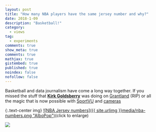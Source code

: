 ```yaml
---
layout: post
title: "How many NBA players have the same jersey number and why?"
date: 2018-1-09
description: "Basketball!"
category:
  - views
tag:
  - experiments
comments: true
show_meta: true
comments: true
mathjax: true
gistembed: true
published: true
noindex: false
nofollow: false
---
```

Basketball and data journalism have come a long way together. If you missed the stuff that [**Kirk Goldsberry**]() was doing on [Grantland]() (RIP) or all the magic that is now possible with [SportVU](https://www.youtube.com/watch?v=jOQEl_tkEwE) and [cameras](https://news.usc.edu/70358/you-call-the-shots-on-the-video-board-thanks-to-usc-computer-scientists/)

<!--more-->

{:.text-center img}
[![NBA Jersey numbers]({{ site.urlimg }}media/nba-numbers.png "AlboPop")](https://damianobacci.github.io/media/nba-numbers.png)(click to enlarge)

<a href="https://damianobacci.github.io/media/nba-numbers.png" target="_blank">
<img src="https://damianobacci.github.io/media/nba-numbers.png">
</a>
